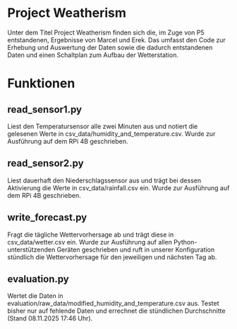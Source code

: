 # **Project Weatherism**
Unter dem Titel Project Weatherism finden sich die, im Zuge von P5 entstandenen, Ergebnisse von Marcel und Erek.
Das umfasst den Code zur Erhebung und Auswertung der Daten sowie die dadurch entstandenen Daten und einen Schaltplan zum Aufbau der Wetterstation.


# Funktionen
## read_sensor1.py
Liest den Temperatursensor alle zwei Minuten aus und notiert die gelesenen Werte in csv_data/humidity_and_temperature.csv.
Wurde zur Ausführung auf dem RPi 4B geschrieben.
## read_sensor2.py
Liest dauerhaft den Niederschlagssensor aus und trägt bei dessen Aktivierung die Werte in csv_data/rainfall.csv ein.
Wurde zur Ausführung auf dem RPi 4B geschrieben.
## write_forecast.py
Fragt die tägliche Wettervorhersage ab und trägt diese in csv_data/wetter.csv ein.
Wurde zur Ausführung auf allen Python-unterstützenden Geräten geschrieben und ruft in unserer Konfiguration stündlich die Wettervorhersage für den jeweiligen und nächsten Tag ab.
## evaluation.py
Wertet die Daten in evaluation/raw_data/modified_humidity_and_temperature.csv aus.
Testet bisher nur auf fehlende Daten und errechnet die stündlichen Durchschnitte (Stand 08.11.2025 17:46 Uhr).
